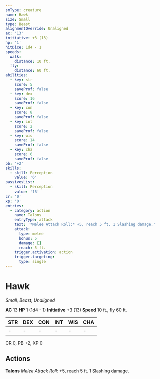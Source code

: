 ```yaml
---
smType: creature
name: Hawk
size: Small
type: Beast
alignmentOverride: Unaligned
ac: '13'
initiative: +3 (13)
hp: '1'
hitDice: 1d4 - 1
speeds:
  walk:
    distance: 10 ft.
  fly:
    distance: 60 ft.
abilities:
  - key: str
    score: 5
    saveProf: false
  - key: dex
    score: 16
    saveProf: false
  - key: con
    score: 8
    saveProf: false
  - key: int
    score: 2
    saveProf: false
  - key: wis
    score: 14
    saveProf: false
  - key: cha
    score: 6
    saveProf: false
pb: '+2'
skills:
  - skill: Perception
    value: '6'
passivesList:
  - skill: Perception
    value: '16'
cr: '0'
xp: '0'
entries:
  - category: action
    name: Talons
    entryType: attack
    text: '*Melee Attack Roll:* +5, reach 5 ft. 1 Slashing damage.'
    attack:
      type: melee
      bonus: 5
      damage: []
      reach: 5 ft.
    trigger.activation: action
    trigger.targeting:
      type: single
---
```


# Hawk
*Small, Beast, Unaligned*

**AC** 13
**HP** 1 (1d4 - 1)
**Initiative** +3 (13)
**Speed** 10 ft., fly 60 ft.

| STR | DEX | CON | INT | WIS | CHA |
| --- | --- | --- | --- | --- | --- |
| - | - | - | - | - | - |

CR 0, PB +2, XP 0

## Actions

**Talons**
*Melee Attack Roll:* +5, reach 5 ft. 1 Slashing damage.
